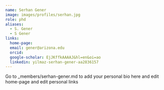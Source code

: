 ```yaml
---
name: Serhan Gener
image: images/profiles/serhan.jpg
role: phd
aliases:
  - S. Gener
  - S Gener
links:
  home-page: 
  email: gener@arizona.edu
  orcid: 
  google-scholar: EjJKffkAAAAJ&hl=en&oi=ao
  linkedin: yilmaz-serhan-gener-aa2836157
---
```


Go to _members/serhan-gener.md to add your personal bio here and edit home-page and edit personal links
